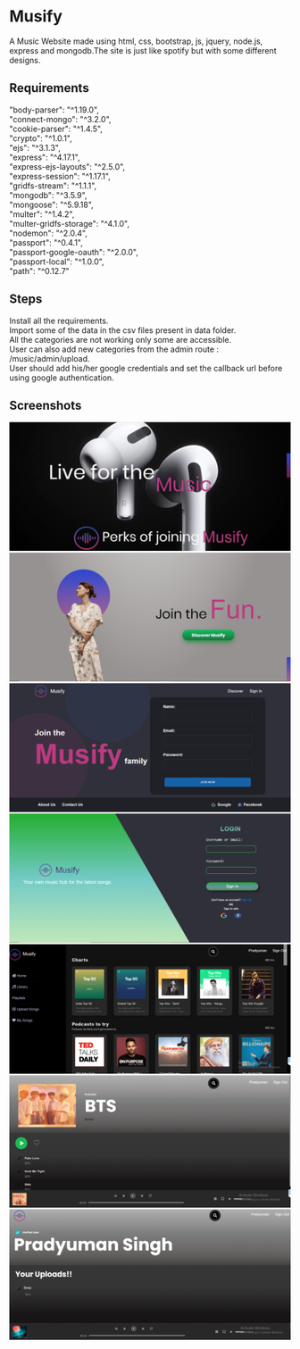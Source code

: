 # Musify
 A Music Website made using html, css, bootstrap, js, jquery, node.js, express and mongodb.The site is just like spotify but with some different designs.
   
   ## Requirements  
   "body-parser": "^1.19.0",  
    "connect-mongo": "^3.2.0",  
    "cookie-parser": "^1.4.5",  
    "crypto": "^1.0.1",  
    "ejs": "^3.1.3",  
    "express": "^4.17.1",  
    "express-ejs-layouts": "^2.5.0",  
    "express-session": "^1.17.1",  
    "gridfs-stream": "^1.1.1",  
    "mongodb": "^3.5.9",  
    "mongoose": "^5.9.18",  
    "multer": "^1.4.2",  
    "multer-gridfs-storage": "^4.1.0",  
    "nodemon": "^2.0.4",  
    "passport": "^0.4.1",  
    "passport-google-oauth": "^2.0.0",  
    "passport-local": "^1.0.0",  
    "path": "^0.12.7"  
  
  ## Steps  
  Install all the requirements.  
  Import some of the data in the csv files present in data folder.  
  All the categories are not working only some are accessible.  
  User can also add new categories from the admin route  : /music/admin/upload.  
  User should add his/her google credentials and set the callback url before using google authentication.  
    
   ## Screenshots  
   ![](images/homepage.PNG)  
   ![](images/homepage2.PNG)  
   ![](images/signupPage.PNG)  
   ![](images/loginpage.PNG)  
   ![](images/category-list.png)  
   ![](images/bts.png)  
   ![](images/your-upload.png)
  
